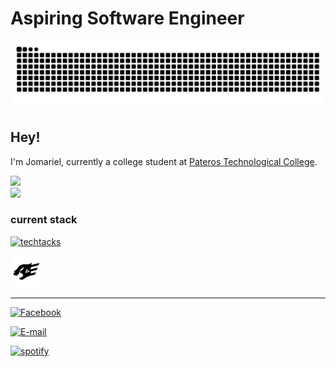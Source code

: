 # Aspiring Software Engineer

<picture>
  <source media="(prefers-color-scheme: dark)" srcset="https://raw.githubusercontent.com/jmrl23/jmrl23/snk/github-contribution-grid-snake-dark.svg">
  <img alt="github contribution grid snake animation" src="https://raw.githubusercontent.com/jmrl23/jmrl23/snk/github-contribution-grid-snake.svg">
</picture>

## Hey!

I'm Jomariel, currently a college student at [Pateros Technological College](https://www.facebook.com/ptc1993/).

<picture>
  <source srcset="https://github-readme-stats.vercel.app/api?username=jmrl23&count_private=false&theme=tokyonight&hide_border=true&rank_icon=github&hide=contribs,issues" media="(prefers-color-scheme: dark)" />
  <img src="https://github-readme-stats.vercel.app/api?username=jmrl23&count_private=false&hide_border=true&rank_icon=github&hide=contribs,issues" />
</picture>

<br />

<picture>
  <source srcset="https://streak-stats.demolab.com/?user=jmrl23&theme=tokyonight&hide_border=true&hide_longest_streak=true&card_width=450&card_height=170" media="(prefers-color-scheme: dark)" />
  <img src="https://streak-stats.demolab.com/?user=jmrl23&theme=meta-light&hide_border=true&hide_longest_streak=true&card_width=450&card_height=170" />
</picture>

### current stack

[![techtacks](https://skillicons.dev/icons?i=nodejs,typescript,react,tailwind,express,prisma,docker&theme=dark)](https://github.com/jmrl23)

<a href="https://fastify.dev/">
  <picture>
    <source srcset="https://raw.githubusercontent.com/fastify/graphics/master/fastify-1000px-square-01.svg" width="50" media="(prefers-color-scheme: dark)" />
    <img src="https://raw.githubusercontent.com/fastify/graphics/master/fastify-1000px-square-02.svg" width="50" />
  </picture>
</a>

---


[![Facebook](https://img.shields.io/badge/facebook-Jomariel-transparent?style=social&logo=facebook)](https://www.facebook.com/4a6d724c3233)

[![E-mail](https://img.shields.io/badge/Email-gaiterajomariel@gmail.com-transparent?style=social&logo=gmail)](mailto:gaiterajomariel@gmail.com)

[![spotify](https://img.shields.io/endpoint?url=https%3A%2F%2Fspotapi-one.vercel.app%2Fspotify%2Fbadge%3Fkey%3Deb362a)](https://www.youtube.com/watch?v=xvFZjo5PgG0)
